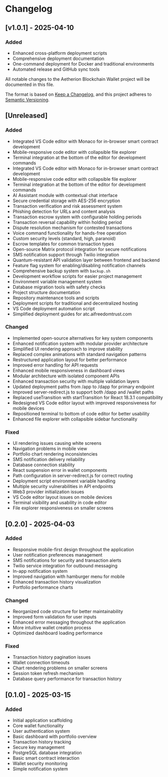 # Changelog

## [v1.0.1] - 2025-04-10
### Added
- Enhanced cross-platform deployment scripts
- Comprehensive deployment documentation
- One-command deployment for Docker and traditional environments
- Automated release and GitHub sync tools


All notable changes to the Aetherion Blockchain Wallet project will be documented in this file.

The format is based on [Keep a Changelog](https://keepachangelog.com/en/1.0.0/),
and this project adheres to [Semantic Versioning](https://semver.org/spec/v2.0.0.html).

## [Unreleased]

### Added
- Integrated VS Code editor with Monaco for in-browser smart contract development
- Mobile-responsive code editor with collapsible file explorer
- Terminal integration at the bottom of the editor for development commands
- Integrated VS Code editor with Monaco for in-browser smart contract development
- Mobile-responsive code editor with collapsible file explorer
- Terminal integration at the bottom of the editor for development commands
- AI Assistant module with contextual chat interface
- Secure credential storage with AES-256 encryption
- Transaction verification and risk assessment system
- Phishing detection for URLs and content analysis
- Transaction escrow system with configurable holding periods
- Transaction reversal capability within holding period
- Dispute resolution mechanism for contested transactions
- Voice command functionality for hands-free operation
- Custom security levels (standard, high, paranoid)
- Escrow templates for common transaction types
- Open-source Matrix protocol integration for secure notifications
- SMS notification support through Twilio integration
- Quantum-resistant API validation layer between frontend and backend
- Feature flag system for enabling/disabling notification channels
- Comprehensive backup system with `backup.sh`
- Development workflow scripts for easier project management
- Environment variable management system
- Database migration tools with safety checks
- Project structure documentation
- Repository maintenance tools and scripts
- Deployment scripts for traditional and decentralized hosting
- VS Code deployment automation script
- Simplified deployment guides for atc.aifreedomtrust.com

### Changed
- Implemented open-source alternatives for key system components
- Enhanced notification system with modular provider architecture
- Simplified UI rendering approach to improve stability
- Replaced complex animations with standard navigation patterns
- Restructured application layout for better performance
- Improved error handling for API requests
- Enhanced mobile responsiveness in dashboard views
- Modular architecture with isolated component APIs
- Enhanced transaction security with multiple validation layers
- Updated deployment paths from /app to /dapp for primary endpoint
- Improved server-redirect.js to support both /dapp and /wallet paths
- Replaced useTransition with startTransition for React 18.3.1 compatibility
- Redesigned VS Code editor layout with improved responsiveness for mobile devices
- Repositioned terminal to bottom of code editor for better usability
- Enhanced file explorer with collapsible sidebar functionality

### Fixed
- UI rendering issues causing white screens
- Navigation problems in mobile view
- Portfolio chart rendering inconsistencies
- SMS notification delivery reliability
- Database connection stability
- React suspension error in wallet components
- Path configuration in server-redirect.js for correct routing
- Deployment script environment variable handling
- Multiple security vulnerabilities in API endpoints
- Web3 provider initialization issues
- VS Code editor layout issues on mobile devices
- Terminal visibility and usability in code editor
- File explorer responsiveness on smaller screens

## [0.2.0] - 2025-04-03

### Added
- Responsive mobile-first design throughout the application
- User notification preferences management
- SMS notifications for security and transaction alerts
- Twilio service integration for outbound messaging
- In-app notification system
- Improved navigation with hamburger menu for mobile
- Enhanced transaction history visualization
- Portfolio performance charts

### Changed
- Reorganized code structure for better maintainability
- Improved form validation for user inputs
- Enhanced error messaging throughout the application
- More intuitive wallet creation process
- Optimized dashboard loading performance

### Fixed
- Transaction history pagination issues
- Wallet connection timeouts
- Chart rendering problems on smaller screens
- Session token refresh mechanism
- Database query performance for transaction history

## [0.1.0] - 2025-03-15

### Added
- Initial application scaffolding
- Core wallet functionality
- User authentication system
- Basic dashboard with portfolio overview
- Transaction history tracking
- Secure key management
- PostgreSQL database integration
- Basic smart contract interaction
- Wallet security monitoring
- Simple notification system
